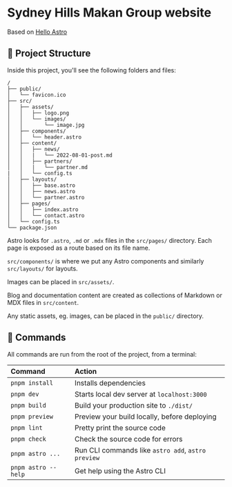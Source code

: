 # Sydney Hills Makan Group website

Based on [Hello Astro](https://hellotham.github.io/hello-astro/)

## 🚀 Project Structure

Inside this project, you'll see the following folders and files:

```text
/
├── public/
│   └── favicon.ico
├── src/
│   ├── assets/
│   │   ├── logo.png
│   │   └── images/
│   │       └── image.jpg
│   ├── components/
│   │   └── header.astro
│   ├── content/
│   │   ├── news/
│   │   |   └── 2022-08-01-post.md
│   │   ├── partners/
│   │   |   └── partner.md
|   │   └── config.ts
│   ├── layouts/
│   │   ├── base.astro
│   │   ├── news.astro
│   │   └── partner.astro
│   ├── pages/
│   │   ├── index.astro
│   │   └── contact.astro
│   └── config.ts
└── package.json
```

Astro looks for `.astro`, `.md` or `.mdx` files in the `src/pages/` directory. Each page is exposed as a route based on its file name.

`src/components/` is where we put any Astro components and similarly `src/layouts/` for layouts.

Images can be placed in `src/assets/`.

Blog and documentation content are created as collections of Markdown or MDX files in `src/content`.

Any static assets, eg. images, can be placed in the `public/` directory.

## 🧞 Commands

All commands are run from the root of the project, from a terminal:

| Command             | Action                                             |
| :------------------ | :------------------------------------------------- |
| `pnpm install`              | Installs dependencies                              |
| `pnpm dev`          | Starts local dev server at `localhost:3000`        |
| `pnpm build`        | Build your production site to `./dist/`            |
| `pnpm preview`      | Preview your build locally, before deploying       |
| `pnpm lint`         | Pretty print the source code                       |
| `pnpm check`        | Check the source code for errors                   |                 |
| `pnpm astro ...`    | Run CLI commands like `astro add`, `astro preview` |
| `pnpm astro --help` | Get help using the Astro CLI                       |

